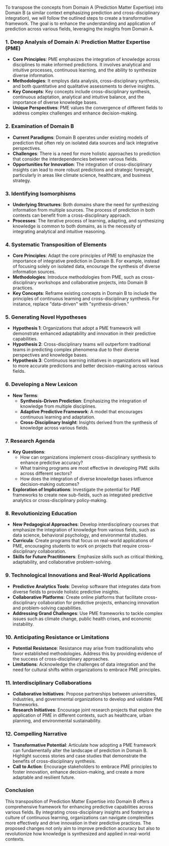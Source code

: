 To transpose the concepts from Domain A (Prediction Matter Expertise) into Domain B (a similar context emphasizing prediction and cross-disciplinary integration), we will follow the outlined steps to create a transformative framework. The goal is to enhance the understanding and application of prediction across various fields, leveraging the insights from Domain A.

### 1. Deep Analysis of Domain A: Prediction Matter Expertise (PME)
- **Core Principles**: PME emphasizes the integration of knowledge across disciplines to make informed predictions. It involves analytical and intuitive processes, continuous learning, and the ability to synthesize diverse information.
- **Methodologies**: It employs data analysis, cross-disciplinary synthesis, and both quantitative and qualitative assessments to derive insights.
- **Key Concepts**: Key concepts include cross-disciplinary synthesis, continuous adaptation, analytical and intuitive balance, and the importance of diverse knowledge bases.
- **Unique Perspectives**: PME values the convergence of different fields to address complex challenges and enhance decision-making.

### 2. Examination of Domain B
- **Current Paradigms**: Domain B operates under existing models of prediction that often rely on isolated data sources and lack integrative perspectives.
- **Challenges**: There is a need for more holistic approaches to prediction that consider the interdependencies between various fields.
- **Opportunities for Innovation**: The integration of cross-disciplinary insights can lead to more robust predictions and strategic foresight, particularly in areas like climate science, healthcare, and business strategy.

### 3. Identifying Isomorphisms
- **Underlying Structures**: Both domains share the need for synthesizing information from multiple sources. The process of prediction in both contexts can benefit from a cross-disciplinary approach.
- **Processes**: The iterative process of learning, adapting, and synthesizing knowledge is common to both domains, as is the necessity of integrating analytical and intuitive reasoning.

### 4. Systematic Transposition of Elements
- **Core Principles**: Adapt the core principles of PME to emphasize the importance of integrative prediction in Domain B. For example, instead of focusing solely on isolated data, encourage the synthesis of diverse information sources.
- **Methodologies**: Introduce methodologies from PME, such as cross-disciplinary workshops and collaborative projects, into Domain B practices.
- **Key Concepts**: Reframe existing concepts in Domain B to include the principles of continuous learning and cross-disciplinary synthesis. For instance, replace "data-driven" with "synthesis-driven."

### 5. Generating Novel Hypotheses
- **Hypothesis 1**: Organizations that adopt a PME framework will demonstrate enhanced adaptability and innovation in their predictive capabilities.
- **Hypothesis 2**: Cross-disciplinary teams will outperform traditional teams in predicting complex phenomena due to their diverse perspectives and knowledge bases.
- **Hypothesis 3**: Continuous learning initiatives in organizations will lead to more accurate predictions and better decision-making across various fields.

### 6. Developing a New Lexicon
- **New Terms**:
  - **Synthesis-Driven Prediction**: Emphasizing the integration of knowledge from multiple disciplines.
  - **Adaptive Predictive Framework**: A model that encourages continuous learning and adaptation.
  - **Cross-Disciplinary Insight**: Insights derived from the synthesis of knowledge across various fields.

### 7. Research Agenda
- **Key Questions**:
  - How can organizations implement cross-disciplinary synthesis to enhance predictive accuracy?
  - What training programs are most effective in developing PME skills across different sectors?
  - How does the integration of diverse knowledge bases influence decision-making outcomes?
- **Exploration of Implications**: Investigate the potential for PME frameworks to create new sub-fields, such as integrated predictive analytics or cross-disciplinary policy-making.

### 8. Revolutionizing Education
- **New Pedagogical Approaches**: Develop interdisciplinary courses that emphasize the integration of knowledge from various fields, such as data science, behavioral psychology, and environmental studies.
- **Curricula**: Create programs that focus on real-world applications of PME, encouraging students to work on projects that require cross-disciplinary collaboration.
- **Skills for Future Practitioners**: Emphasize skills such as critical thinking, adaptability, and collaborative problem-solving.

### 9. Technological Innovations and Real-World Applications
- **Predictive Analytics Tools**: Develop software that integrates data from diverse fields to provide holistic predictive insights.
- **Collaborative Platforms**: Create online platforms that facilitate cross-disciplinary collaboration for predictive projects, enhancing innovation and problem-solving capabilities.
- **Addressing Grand Challenges**: Use PME frameworks to tackle complex issues such as climate change, public health crises, and economic instability.

### 10. Anticipating Resistance or Limitations
- **Potential Resistance**: Resistance may arise from traditionalists who favor established methodologies. Address this by providing evidence of the success of cross-disciplinary approaches.
- **Limitations**: Acknowledge the challenges of data integration and the need for cultural shifts within organizations to embrace PME principles.

### 11. Interdisciplinary Collaborations
- **Collaborative Initiatives**: Propose partnerships between universities, industries, and governmental organizations to develop and validate PME frameworks.
- **Research Initiatives**: Encourage joint research projects that explore the application of PME in different contexts, such as healthcare, urban planning, and environmental sustainability.

### 12. Compelling Narrative
- **Transformative Potential**: Articulate how adopting a PME framework can fundamentally alter the landscape of prediction in Domain B. Highlight success stories and case studies that demonstrate the benefits of cross-disciplinary synthesis.
- **Call to Action**: Encourage stakeholders to embrace PME principles to foster innovation, enhance decision-making, and create a more adaptable and resilient future.

### Conclusion
This transposition of Prediction Matter Expertise into Domain B offers a comprehensive framework for enhancing predictive capabilities across various fields. By integrating cross-disciplinary insights and fostering a culture of continuous learning, organizations can navigate complexities more effectively and drive innovation in their predictive practices. The proposed changes not only aim to improve prediction accuracy but also to revolutionize how knowledge is synthesized and applied in real-world contexts.